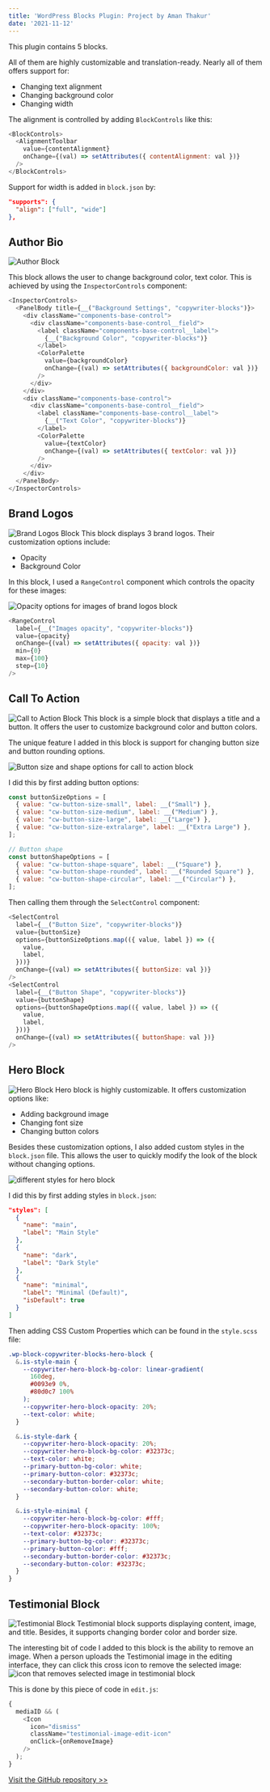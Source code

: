 ```yaml
---
title: 'WordPress Blocks Plugin: Project by Aman Thakur'
date: '2021-11-12'
---
```


This plugin contains 5 blocks.

All of them are highly customizable and translation-ready. Nearly all of them offers support for:

- Changing text alignment
- Changing background color
- Changing width

The alignment is controlled by adding `BlockControls` like this:

```js
<BlockControls>
  <AlignmentToolbar
    value={contentAlignment}
    onChange={(val) => setAttributes({ contentAlignment: val })}
  />
</BlockControls>
```

Support for width is added in `block.json` by:

```json
"supports": {
  "align": ["full", "wide"]
},
```

## Author Bio

![Author Block](/static/images/author.png)

This block allows the user to change background color, text color. This is achieved by using the `InspectorControls` component:

```js
<InspectorControls>
  <PanelBody title={__("Background Settings", "copywriter-blocks")}>
    <div className="components-base-control">
      <div className="components-base-control__field">
        <label className="components-base-control__label">
          {__("Background Color", "copywriter-blocks")}
        </label>
        <ColorPalette
          value={backgroundColor}
          onChange={(val) => setAttributes({ backgroundColor: val })}
        />
      </div>
    </div>
    <div className="components-base-control">
      <div className="components-base-control__field">
        <label className="components-base-control__label">
          {__("Text Color", "copywriter-blocks")}
        </label>
        <ColorPalette
          value={textColor}
          onChange={(val) => setAttributes({ textColor: val })}
        />
      </div>
    </div>
  </PanelBody>
</InspectorControls>
```

## Brand Logos

![Brand Logos Block](/static/images/brand-logos.png)
This block displays 3 brand logos. Their customization options include:

- Opacity
- Background Color

In this block, I used a `RangeControl` component which controls the opacity for these images:

![Opacity options for images of brand logos block](/static/images/opacity-control.png)

```js
<RangeControl
  label={__("Images opacity", "copywriter-blocks")}
  value={opacity}
  onChange={(val) => setAttributes({ opacity: val })}
  min={0}
  max={100}
  step={10}
/>
```

## Call To Action

![Call to Action Block](/static/images/call-to-action.png)
This block is a simple block that displays a title and a button. It offers the user to customize background color and button colors.

The unique feature I added in this block is support for changing button size and button rounding options.

![Button size and shape options for call to action block](/static/images/button-size-and-shape.png)

I did this by first adding button options:

```js
const buttonSizeOptions = [
  { value: "cw-button-size-small", label: __("Small") },
  { value: "cw-button-size-medium", label: __("Medium") },
  { value: "cw-button-size-large", label: __("Large") },
  { value: "cw-button-size-extralarge", label: __("Extra Large") },
];

// Button shape
const buttonShapeOptions = [
  { value: "cw-button-shape-square", label: __("Square") },
  { value: "cw-button-shape-rounded", label: __("Rounded Square") },
  { value: "cw-button-shape-circular", label: __("Circular") },
];
```

Then calling them through the `SelectControl` component:

```js
<SelectControl
  label={__("Button Size", "copywriter-blocks")}
  value={buttonSize}
  options={buttonSizeOptions.map(({ value, label }) => ({
    value,
    label,
  }))}
  onChange={(val) => setAttributes({ buttonSize: val })}
/>
<SelectControl
  label={__("Button Shape", "copywriter-blocks")}
  value={buttonShape}
  options={buttonShapeOptions.map(({ value, label }) => ({
    value,
    label,
  }))}
  onChange={(val) => setAttributes({ buttonShape: val })}
/>
```

## Hero Block

![Hero Block](/static/images/hero-block.png)
Hero block is highly customizable. It offers customization options like:

- Adding background image
- Changing font size
- Changing button colors

Besides these customization options, I also added custom styles in the `block.json` file. This allows the user to quickly modify the look of the block without changing options.

![different styles for hero block](/static/images/styles-for-hero-block.png)

I did this by first adding styles in `block.json`:

```json
"styles": [
  {
    "name": "main",
    "label": "Main Style"
  },
  {
    "name": "dark",
    "label": "Dark Style"
  },
  {
    "name": "minimal",
    "label": "Minimal (Default)",
    "isDefault": true
  }
]
```

Then adding CSS Custom Properties which can be found in the `style.scss` file:

```css
.wp-block-copywriter-blocks-hero-block {
  &.is-style-main {
    --copywriter-hero-block-bg-color: linear-gradient(
      160deg,
      #0093e9 0%,
      #80d0c7 100%
    );
    --copywriter-hero-block-opacity: 20%;
    --text-color: white;
  }

  &.is-style-dark {
    --copywriter-hero-block-opacity: 20%;
    --copywriter-hero-block-bg-color: #32373c;
    --text-color: white;
    --primary-button-bg-color: white;
    --primary-button-color: #32373c;
    --secondary-button-border-color: white;
    --secondary-button-color: white;
  }

  &.is-style-minimal {
    --copywriter-hero-block-bg-color: #fff;
    --copywriter-hero-block-opacity: 100%;
    --text-color: #32373c;
    --primary-button-bg-color: #32373c;
    --primary-button-color: #fff;
    --secondary-button-border-color: #32373c;
    --secondary-button-color: #32373c;
  }
}
```

## Testimonial Block

![Testimonial Block](/static/images/testimonial.png)
Testimonial block supports displaying content, image, and title. Besides, it supports changing border color and border size.

The interesting bit of code I added to this block is the ability to remove an image. When a person uploads the Testimonial image in the editing interface, they can click this cross icon to remove the selected image:
![icon that removes selected image in testimonial block](/static/images/testimonial-cross.png)

This is done by this piece of code in `edit.js`:

```js
{
  mediaID && (
    <Icon
      icon="dismiss"
      className="testimonial-image-edit-icon"
      onClick={onRemoveImage}
    />
  );
}
```

[Visit the GitHub repository >>](https://github.com/madebyaman/copywriter-blocks)
